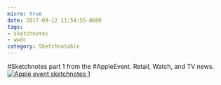 ```yaml
---
micro: true
date: 2017-09-12 11:54:55-0600
tags:
- sketchnotes
- wwdc
category: Sketchnotable
---
```


#Sketchnotes part 1 from the #AppleEvent. Retail, Watch, and TV news. [![Apple event sketchnotes 1](https://media.bennorris.org/images/sketchnotable/uploads/2018/efa60cb5b3.jpg)](https://media.bennorris.org/images/sketchnotable/uploads/2018/efa60cb5b3.jpg)